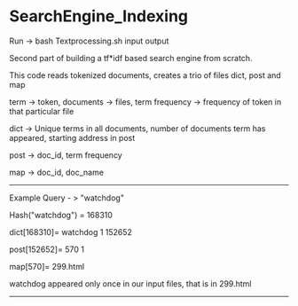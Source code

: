 # SearchEngine_Indexing

Run -> bash Textprocessing.sh input output

Second part of building a tf*idf based search engine from scratch. 

This code reads tokenized documents, creates a trio of files dict, post and map

term -> token, documents -> files, term frequency -> frequency of token in that particular file

dict -> Unique terms in all documents, number of documents term has appeared, starting address in post

post -> doc_id, term frequency 

map -> doc_id, doc_name


*********************************************

Example Query - > "watchdog"

Hash("watchdog") = 168310

dict[168310]= watchdog 1 152652

post[152652]= 570 1

map[570]= 299.html

watchdog appeared only once in our input files, that is in 299.html

*********************************************
